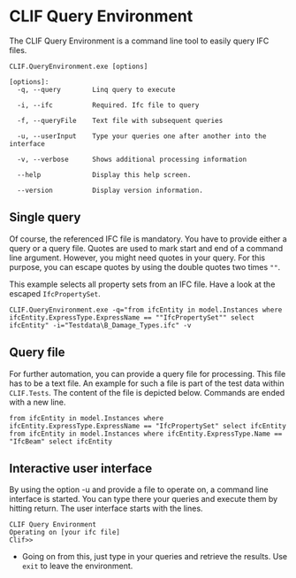 # CLIF Query Environment

The CLIF Query Environment is a command line tool to easily query IFC files.

```
CLIF.QueryEnvironment.exe [options]

[options]:
  -q, --query        Linq query to execute

  -i, --ifc          Required. Ifc file to query

  -f, --queryFile    Text file with subsequent queries
  
  -u, --userInput    Type your queries one after another into the interface

  -v, --verbose      Shows additional processing information

  --help             Display this help screen.

  --version          Display version information.
```

## Single query

Of course, the referenced IFC file is mandatory. You have to provide either a query or a query file. Quotes are used to mark start and end of a command line argument. However, you might need quotes in your query. For this purpose, you can escape quotes by using the double quotes two times `""`.

This example selects all property sets from an IFC file. Have a look at the escaped  `IfcPropertySet`. 

```
CLIF.QueryEnvironment.exe -q="from ifcEntity in model.Instances where ifcEntity.ExpressType.ExpressName == ""IfcPropertySet"" select ifcEntity" -i="Testdata\B_Damage_Types.ifc" -v
```

## Query file

For further automation, you can provide a query file for processing. This file has to be a text file. An example for such a file is part of the test data within `CLIF.Tests`. The content of the file is depicted below. Commands are ended with a new line.

```
from ifcEntity in model.Instances where ifcEntity.ExpressType.ExpressName == "IfcPropertySet" select ifcEntity
from ifcEntity in model.Instances where ifcEntity.ExpressType.Name == "IfcBeam" select ifcEntity
```

## Interactive user interface

By using the option -u and provide a file to operate on, a command line interface is started. You can type there your queries and execute them by hitting return. The user interface starts with the lines.

```
CLIF Query Environment
Operating on [your ifc file]
Clif>> 
```

- Going on from this, just type in your queries and retrieve the results. Use `exit` to leave the environment.